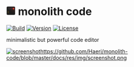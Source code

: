 <h1><img src="./res/img/icon.png" height="24"> monolith code</h1>

[![Build](https://github.com/Haeri/monolith-code/actions/workflows/release.yml/badge.svg)](https://github.com/Haeri/monolith-code/actions/workflows/release.yml)
[![Version](https://img.shields.io/badge/dynamic/json?url=https://raw.githubusercontent.com/Haeri/monolith-code/master/package.json&label=version&query=$['version']&color=blue)](https://github.com/Haeri/monolith-code/releases/latest)
[![License](https://img.shields.io/github/license/haeri/monolith-code.svg)](https://github.com/Haeri/monolith-code/blob/master/LICENSE)

minimalistic but powerful code editor

[![screenshot](./docs/res/img/screenshot.png)](https://github.com/Haeri/monolith-code/blob/master/docs/res/img/screenshot.png)https://github.com/Haeri/monolith-code/blob/master/docs/res/img/screenshot.png
